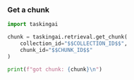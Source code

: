 ### Get a chunk

```python
import taskingai

chunk = taskingai.retrieval.get_chunk(
    collection_id="$$COLLECTION_ID$$",
    chunk_id="$$CHUNK_ID$$"
)

print(f"got chunk: {chunk}\n")
```

